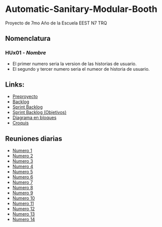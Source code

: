 # Automatic-Sanitary-Modular-Booth
Proyecto de 7mo Año de la Escuela EEST N7 TRQ

## Nomenclatura
### HUx01 - *Nombre*
* El primer numero seria la version de las historias de usuario.
* El segundo y tercer numero seria el numeor de historia de usuario.

## Links:
* [Preproyecto](https://docs.google.com/document/d/1FV1TCATaDeYYaNmAFFsy11UKM_EqK5jApIGANrdqngo/edit)
* [Backlog](https://docs.google.com/document/d/16Rr1VwQktRlqgh4Xqv46rgp91BMWeoB3IwLuBnragbY/edit#heading=h.weea1lfqqklc)
* [Sprint Backlog](https://trello.com/b/mIzg2lCd/kanban)
* [Sprint Backlog (Objetivos)](https://trello.com/b/1GOEzu2j/backlog)
* [Diagrama en bloques](https://lucid.app/lucidchart/66ddf08e-15f4-40f1-a414-59db75a2046f/edit?beaconFlowId=EAA92AF8D72C77EE&page=0_0#)
* [Croquis](https://jamboard.google.com/d/10bxHw2sUzV-YrRQvOjwpjocV1fMJhBMaigYEMrjLV2c/viewer?f=0)


##  Reuniones diarias
* [Numero 1](https://docs.google.com/document/d/1fbjTVGKN6UK2ypsj58MigzDZBV4JqDfpoNBA260o19w/edit)
* [Numero 2](https://docs.google.com/document/d/1secXsdiJPvNKDajAuvaiqy5pPPDZEDYqaAkMTPRFNbI/edit#heading=h.h71roo2449rv)
* [Numero 3](https://docs.google.com/document/d/1qsJ3fDMQgtzN63gmlJDIWsVr7Tw8ezWjJhJc95xvuNA/edit#heading=h.h71roo2449rv)
* [Numero 4](https://docs.google.com/document/d/1KNzdN_EXZSQ-V1OU6cUcHMQz983kYVmnH7aCcEXO-eM/edit)
* [Numero 5](https://docs.google.com/document/d/1U1-GtIy4eILVBWWnxCPecTvAWEhObhNTP5klEZfFRpc/edit#heading=h.h71roo2449rv)
* [Numero 6](https://docs.google.com/document/d/1Cb8OvNoc9IPj2QRsgWuGSvLevpwnQiieEr6IIpKQLSA/edit#heading=h.s33p57rujo5s)
* [Numero 7](https://docs.google.com/document/d/1HMkjGyC2qab5WeuxTljDNFJyogPWixypNVS3iUwOfi4/edit)  
* [Numero 8](https://docs.google.com/document/d/1qp6OVcNjNDc6ESG3M3FEdfnKejqKzGu85QJH8a0bdiE/edit)
* [Numero 9](https://docs.google.com/document/d/1tMuqNxIj3RjBa2gOgdUN-t-b4i-DhyNBBJgICMQvAsI/edit#heading=h.h71roo2449rv)
* [Numero 10](https://docs.google.com/document/d/1AkDY9smrYE4cBNo1F4DwCtP-yqBBLF-RQazNz6R8zXU/edit#)
* [Numero 11](https://docs.google.com/document/d/1fDhV-t1zMMQQbjkvNoJgaVOeUbKaTyVPhqJIyArqNPM/edit#heading=h.h71roo2449rv)
* [Numero 12](https://docs.google.com/document/d/1300NjhCsmu4e-LdjKrJJlq85LFgbSNkftzQpp0MV8FI/edit)
* [Numero 13](https://docs.google.com/document/d/1oHg5pG2QIQaJizJspj-Y5EcBHvdb56QZa5SRq5MTqro/edit)
* [Numero 14](https://docs.google.com/document/d/109d6mssrxLfDujirHsA-t52z4BgiwEK4uZniW0Y0910/edit)
